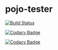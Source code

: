 # pojo-tester
[![Build Status](https://travis-ci.com/sta-szek/pojo-tester.svg?token=42sCZkoSqqk4rnv2AmRU&branch=master)](https://travis-ci.com/sta-szek/pojo-tester)

[![Codacy Badge](https://api.codacy.com/project/badge/grade/54c58ff2dd5d402da121e0be62dd493d)](https://www.codacy.com)

[![Codacy Badge](https://api.codacy.com/project/badge/coverage/54c58ff2dd5d402da121e0be62dd493d)](https://www.codacy.com)
